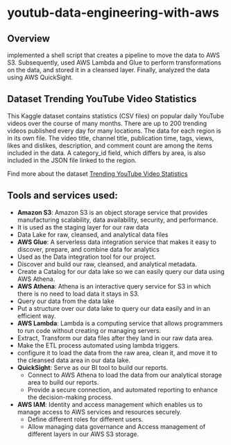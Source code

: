 # youtub-data-engineering-with-aws
## Overview
implemented a shell script that creates a pipeline to move the data to AWS S3. Subsequently, used AWS Lambda and Glue to perform transformations on the data, and stored it in a cleansed layer. Finally, analyzed the data using AWS QuickSight.  
## Dataset Trending YouTube Video Statistics
This Kaggle dataset contains statistics (CSV files) on popular daily YouTube videos over the course of many months. There are up to 200 trending videos published every day for many locations. The data for each region is in its own file. The video title, channel title, publication time, tags, views, likes and dislikes, description, and comment count are among the items included in the data. A category_id field, which differs by area, is also included in the JSON file linked to the region.

Find more about the dataset [Trending YouTube Video Statistics](https://www.kaggle.com/datasets/datasnaek/youtube-new)

 ## Tools and services used:
 - __Amazon S3__:  Amazon S3 is an object storage service that provides manufacturing scalability, data availability, security, and performance.
  - It is used as the staging layer for our raw data
  - Data Lake for raw, cleansed, and analytical data files
 - __AWS Glue__: A serverless data integration service that makes it easy to discover, prepare, and combine data for analytics
  - Used as the Data integration tool for our project.
  - Discover and build our raw, cleansed, and analytical metadata.
  - Create a Catalog for our data lake so we can easily query our data using AWS Athena.
-  __AWS Athena__: Athena is an interactive query service for S3 in which there is no need to load data it stays in S3.
  - Query our data from the data lake
  - Put a structure over our data lake to query our data easily and in an efficient way.
-  __AWS Lambda__: Lambda is a computing service that allows programmers to run code without creating or managing servers.
  - Extract, Transform our data files after they land in our raw data area.
  -  Make the ETL process automated using lambda triggers.
  - configure it to load the data from the raw area, clean it, and move it to the cleansed data area in our data lake.
- __QuickSight__: Serve as our BI tool to build our reports.
  - Connect to AWS Athena to load the data from our analytical storage area to build our reports.
  - Provide a secure connection, and automated reporting to enhance the decision-making process.
- __AWS IAM__: Identity and access management which enables us to manage access to AWS services and resources securely.
  - Define different roles for different users.
  - Allow managing data governance and Access management of different layers in our AWS S3 storage.
